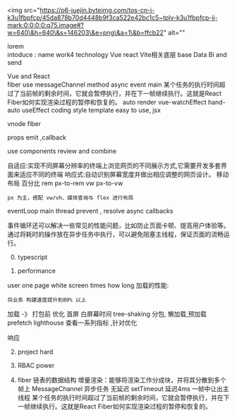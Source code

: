 
<body>

  <img src="https://p6-juejin.byteimg.com/tos-cn-i-k3u1fbpfcp/45da878b70d4448b9f3ca522e42bc1c5~tplv-k3u1fbpfcp-jj-mark:0:0:0:0:q75.image#?w=640\&h=640\&s=146203\&e=png\&a=1\&b=ffcb22" alt=""
  >

  <!-- <img src="https://mv01.jiaoliuqu.com/1665845995458dNYNT3YSJD" alt="" srcset=""> -->

  <div id="contain">
    lorem 
  </div>   
  intoduce : name work4 technology Vue react Vite相关底层 base Data Bi and send 
  
  Vue and React  
  fiber  use messageChannel method async event
  main   某个任务的执行时间超过了当前帧的剩余时间，它就会暂停执行，并在下一帧继续执行。这就是React Fiber如何实现渲染过程的暂停和恢复的。 
  auto render vue-watchEffect hand-auto useEffect 
  coding style template easy to use, jsx


vnode fiber 

props emit ,callback 

use components  review and combine


  自适应:实现不同屏幕分辨率的终端上浏览网页的不同展示方式,它需要开发多套界面来适应不同的终端
  响应式:自动识别屏幕宽度并做出相应调整的网页设计。
  移动布局 百分比
          rem px-to-rem
          vw  px-to-vw

    px 为主，搭配 vw/vh、媒体查询与 flex 进行布局


eventLoop main thread  prevent , resolve async callbacks



事件循环还可以解决一些常见的性能问题，比如防止页面卡顿、提高用户体验等。通过将耗时的操作放在异步任务中执行，可以避免阻塞主线程，保证页面的流畅运行。

0. typescript


1. performance

  user one page white screen times how long
  加载的性能:

  
    将业务 构建速度提升到80% 以上
    
   加载 -》 打包前 优化 首屏 白屏幕时间 tree-shaking 分包, 懒加载,预加载prefetch 
   lighthouse 查看一系列指标 ,针对优化
   
   响应 

2. project hard

3. RBAC power



4.  fiber 链表的数据结构 增量渲染：能够将渲染工作分成块，并将其分散到多个帧上
      MessageChannel 异步任务 无延迟 setTimeout 延迟4ms
      一帧中让出主线程 
      某个任务的执行时间超过了当前帧的剩余时间，它就会暂停执行，并在下一帧继续执行。这就是React Fiber如何实现渲染过程的暂停和恢复的。


    